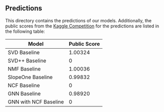 ## Predictions
This directory contains the predictions of our models. Additionally, the public scores from the [Kaggle Competition](https://www.kaggle.com/c/cil-collaborative-filtering-2021) for the predictions are listed in the following table:

Model | Public Score
------|-------------
SVD Baseline | 1.00324
SVD++ Baseline | 0
NMF Baseline | 1.00036
SlopeOne Baseline | 0.99832
NCF Baseline | 0
GNN Baseline | 0.98920
GNN with NCF Baseline | 0
